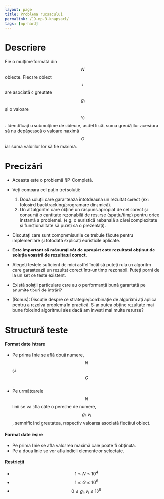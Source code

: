 ```yaml
---
layout: page
title: Problema rucsacului
permalink: /19-np-3-knapsack/
tags: [np-hard]
---
```


# Descriere

Fie o mulțime formată din $$N$$ obiecte. Fiecare obiect $$i$$ are asociată o greutate $$g_i$$ și o valoare $$v_i$$.
Identificați o submulțime de obiecte, astfel încât suma greutăților acestora să nu depășească o valoare maximă $$G$$
iar suma valorilor lor să fie maximă.

# Precizări

- Aceasta este o problemă NP-Completă.
- Veți compara cel puțin trei soluții:
  1. Două soluții care garantează întotdeauna un rezultat corect (ex: folosind backtracking/programare dinamică).
  2. Un alt algoritm care obține un răspuns apropiat de cel corect și consumă o cantitate rezonabilă de resurse (spațiu/timp) pentru orice instanță a problemei. (e.g. o euristică nebanală a cărei complexitate și funcționalitate să puteți să o prezentați).

- Discutați care sunt compromisurile ce trebuie făcute pentru implementare și totodată explicați euristicile aplicate.
- **Este important să măsurați cât de apropiat este rezultatul obținut de soluția voastră de rezultatul corect.**
- Alegeți testele suficient de mici astfel încât să puteți rula un algoritm care garantează un rezultat corect într-un timp rezonabil.
  Puteți porni de la un set de teste existent.

- Există soluții particulare care au o performanță bună garantată pe anumite tipuri de intrări?

- (Bonus): Discuție despre ce strategie/combinație de algoritmi ați aplica pentru a rezolva problema în practică.
  S-ar putea obține rezultate mai bune folosind algoritmul ales dacă am investi mai multe resurse?

# Structură teste

#### Format date intrare

- Pe prima linie se află două numere, $$N$$ și $$G$$.
- Pe următoarele $$N$$ linii se va afla câte o pereche de numere, $$g_i, v_i$$, semnificând greutatea, respectiv valoarea
asociată fiecărui obiect.

#### Format date ieșire

- Pe prima linie se află valoarea maximă care poate fi obținută.
- Pe a doua linie se vor afla indicii elementelor selectate.

#### Restricții

- $$ 1 \leq N \leq 10^4$$
- $$ 1 \leq G \leq 10^6$$
- $$ 0 \leq g_i, v_i \leq 10^6$$
